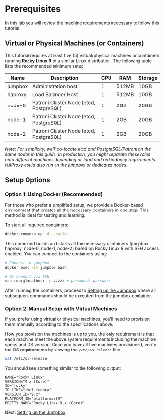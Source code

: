 # Prerequisites

In this lab you will review the machine requirements necessary to follow this tutorial.

## Virtual or Physical Machines (or Containers)

This tutorial requires at least five (5) virtual/physical machines or containers running **Rocky Linux 9** or a similar Linux distribution. The following table lists the recommended minimum setup:

| Name    | Description                                  | CPU | RAM   | Storage |
|---------|----------------------------------------------|-----|-------|---------|
| jumpbox | Administration host                          | 1   | 512MB | 10GB    |
| haproxy | Load Balancer Host                           | 1   | 512MB | 10GB    |
| node-0  | Patroni Cluster Node (etcd, PostgreSQL)      | 1   | 2GB   | 20GB    |
| node-1  | Patroni Cluster Node (etcd, PostgreSQL)      | 1   | 2GB   | 20GB    |
| node-2  | Patroni Cluster Node (etcd, PostgreSQL)      | 1   | 2GB   | 20GB    |

*Note: For simplicity, we'll co-locate etcd and PostgreSQL/Patroni on the same nodes in this guide. In production, you might separate these roles onto different machines depending on load and redundancy requirements. HAProxy could also run on the jumpbox or dedicated nodes.*

## Setup Options

### Option 1: Using Docker (Recommended)

For those who prefer a simplified setup, we provide a Docker-based environment that creates all the necessary containers in one step. This method is ideal for testing and learning.

To start all required containers:

```bash
docker-compose up -d --build
```

This command builds and starts all the necessary containers (jumpbox, haproxy, node-0, node-1, node-2) based on Rocky Linux 9 with SSH access enabled. You can connect to the containers using:

```bash
# Connect to jumpbox
docker exec -it jumpbox bash

# Or connect via SSH
ssh root@localhost -p 22222 # password: password
```

After running the containers, proceed to [Setting up the Jumpbox](02-jumpbox.md) where all subsequent commands should be executed from the jumpbox container.

### Option 2: Manual Setup with Virtual Machines

If you prefer using virtual or physical machines, you'll need to provision them manually according to the specifications above.

How you provision the machines is up to you, the only requirement is that each machine meet the above system requirements including the machine specs and OS version. Once you have all five machines provisioned, verify the OS requirements by viewing the `/etc/os-release` file:

```bash
cat /etc/os-release
```

You should see something similar to the following output:

```text
NAME="Rocky Linux"
VERSION="9.x (Core)"
ID="rocky"
ID_LIKE="rhel fedora"
VERSION_ID="9.x"
PLATFORM_ID="platform:el9"
PRETTY_NAME="Rocky Linux 9.x (Core)"
```

Next: [Setting up the Jumpbox](02-jumpbox.md)
